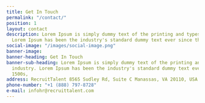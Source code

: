 ```yaml
---
title: Get In Touch
permalink: "/contact/"
position: 1
layout: contact
description: Lorem Ipsum is simply dummy text of the printing and typesetting industry.
  Lorem Ipsum has been the industry's standard dummy text ever since the 1500s,
social-image: "/images/social-image.png"
banner-image: 
banner-heading: Get In Touch
banner-sub-heading: Lorem Ipsum is simply dummy text of the printing and typesetting
  industry. Lorem Ipsum has been the industry's standard dummy text ever since the
  1500s,
address: RecruitTalent 8565 Sudley Rd, Suite C Manassas, VA 20110, USA
phone-number: "+1 (888) 797-8728"
e-mail: infohr@recruittalent.com
---
```


